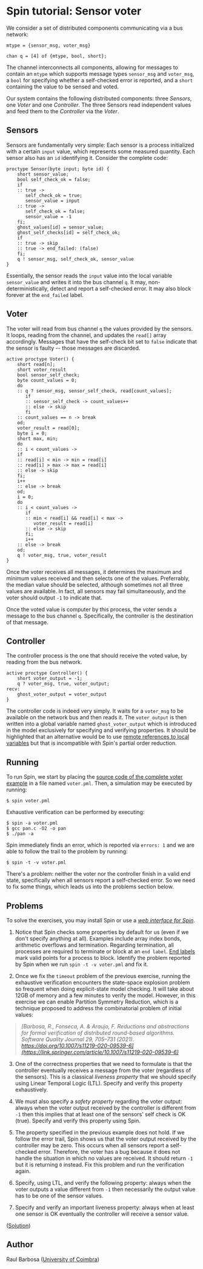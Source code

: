 # Spin tutorial: Sensor voter

We consider a set of distributed components communicating via a bus network:

    mtype = {sensor_msg, voter_msg}

    chan q = [4] of {mtype, bool, short};

The channel interconnects all components, allowing for messages to contain an ``mtype`` which supports message types ``sensor_msg`` and ``voter_msg``, a ``bool`` for specifying whether a self-checked error is reported, and a ``short`` containing the value to be sensed and voted.

Our system contains the following distributed components: three _Sensors_, one _Voter_ and one _Controller_. The three Sensors read independent values and feed them to the _Controller_ via the _Voter_.

## Sensors

Sensors are fundamentally very simple: Each sensor is a process initialized with a certain ``input`` value, which represents some measured quantity. Each sensor also has an ``id`` identifying it. Consider the complete code:

    proctype Sensor(byte input; byte id) {
        short sensor_value;
        bool self_check_ok = false;
        if
        :: true ->
           self_check_ok = true;
           sensor_value = input
        :: true ->
           self_check_ok = false;
           sensor_value = -1
        fi;
        ghost_values[id] = sensor_value;
        ghost_self_checks[id] = self_check_ok;
        if
        :: true -> skip
        :: true -> end_failed: (false)
        fi;
        q ! sensor_msg, self_check_ok, sensor_value
    }

Essentially, the sensor reads the ``input`` value into the local variable ``sensor_value`` and writes it into the bus channel ``q``. It may, non-deterministically, detect and report a self-checked error. It may also block forever at the ``end_failed`` label.

## Voter

The voter will read from bus channel ``q`` the values provided by the sensors. It loops, reading from the channel, and updates the ``read[]`` array accordingly. Messages that have the self-check bit set to ``false`` indicate that the sensor is faulty -- those messages are discarded.

    active proctype Voter() {
        short read[n];
        short voter_result
        bool sensor_self_check;
        byte count_values = 0;
        do
        :: q ? sensor_msg, sensor_self_check, read[count_values];
           if
           :: sensor_self_check -> count_values++
           :: else -> skip
           fi
        :: count_values == n -> break
        od;
        voter_result = read[0];
        byte i = 0;
        short max, min;
        do
        :: i < count_values ->
        if
        :: read[i] < min -> min = read[i]
        :: read[i] > max -> max = read[i]
        :: else -> skip
        fi;
        i++
        :: else -> break
        od;
        i = 0;
        do
        :: i < count_values ->
           if
           :: min < read[i] && read[i] < max ->
              voter_result = read[i]
           :: else -> skip
           fi;
           i++
        :: else -> break
        od;
        q ! voter_msg, true, voter_result
    }

Once the voter receives all messages, it determines the maximum and minimum values received and then selects one of the values. Preferrably, the median value should be selected, although sometimes not all three values are available. In fact, all sensors may fail simultaneously, and the voter should output ``-1`` to indicate that.

Once the voted value is computer by this process, the voter sends a message to the bus channel ``q``. Specifically, the controller is the destination of that message.

## Controller

The controller process is the one that should receive the voted value, by reading from the bus network.

    active proctype Controller() {
        short voter_output = -1;
        q ? voter_msg, true, voter_output;
    recv:
        ghost_voter_output = voter_output
    }

The controller code is indeed very simply. It waits for a ``voter_msg`` to be available on the network bus and then reads it. The ``voter_output`` is then written into a global variable named ``ghost_voter_output`` which is introduced in the model exclusively for specifying and verifying properties. It should be highlighted that an alternative would be to use [remote references to local variables](https://spinroot.com/spin/Man/remoterefs.html) but that is incompatible with Spin's partial order reduction.

## Running

To run Spin, we start by placing the [source code of the complete voter example](voter.pml) in a file named ``voter.pml``. Then, a simulation may be executed by running:

    $ spin voter.pml

Exhaustive verification can be performed by executing:

    $ spin -a voter.pml
    $ gcc pan.c -O2 -o pan
    $ ./pan -a

Spin immediately finds an error, which is reported via ``errors: 1`` and we are able to follow the trail to the problem by running:

    $ spin -t -v voter.pml

There's a problem: neither the voter nor the controller finish in a valid end state, specifically when all sensors report a self-checked error. So we need to fix some things, which leads us into the problems section below.

## Problems

To solve the exercises, you may install Spin or use a _[web interface for Spin](https://www.cse.chalmers.se/edu/year/2016/course/TDA383_LP1/spin/)_.

1. Notice that Spin checks some properties by default for us (even if we don't specify anything at all). Examples include array index bonds, arithmetic overflows and termination. Regarding termination, all processes are required to terminate or block at an ``end label``. [End labels](https://spinroot.com/spin/Man/end.html) mark valid points for a process to block. Identify the problem reported by Spin when we run ``spin -t -v voter.pml`` and fix it.

2. Once we fix the ``timeout`` problem of the previous exercise, running the exhaustive verification encounters the state-space explosion problem so frequent when doing explicit-state model checking. It will take about 12GB of memory and a few minutes to verify the model. However, in this exercise we can enable Partition Symmetry Reduction, which is a technique proposed to address the combinatorial problem of initial values:

> _[Barbosa, R., Fonseca, A. & Araujo, F. Reductions and abstractions for formal verification of distributed round-based algorithms. Software Quality Journal 29, 705–731 (2021). https://doi.org/10.1007/s11219-020-09539-6](https://link.springer.com/article/10.1007/s11219-020-09539-6)_

3. One of the correctness properties that we need to formulate is that the controller eventually receives a message from the voter (regardless of the sensors). This is a classical _liveness property_ that we should specify using Linear Temporal Logic (LTL). Specify and verify this property exhaustively.

4. We must also specify a _safety property_ regarding the voter output: always when the voter output received by the controller is different from ``-1`` then this implies that at least one of the sensors' self check is OK (true). Specify and verify this property using Spin.

5. The property specified in the previous example does not hold. If we follow the error trail, Spin shows us that the voter output received by the controller may be zero. This occurs when all sensors report a self-checked error. Therefore, the voter has a bug because it does not handle the situation in which no values are received. It should return ``-1`` but it is returning ``0`` instead. Fix this problem and run the verification again.

6. Specify, using LTL, and verify the following property: always when the voter outputs a value different from ``-1`` then necessarily the output value has to be one of the sensor values.

7. Specify and verify an important liveness property: always when at least one sensor is OK eventually the controller will receive a sensor value.

([Solution](voter_sol.pml))

## Author

Raul Barbosa ([University of Coimbra](https://apps.uc.pt/mypage/faculty/uc26844))